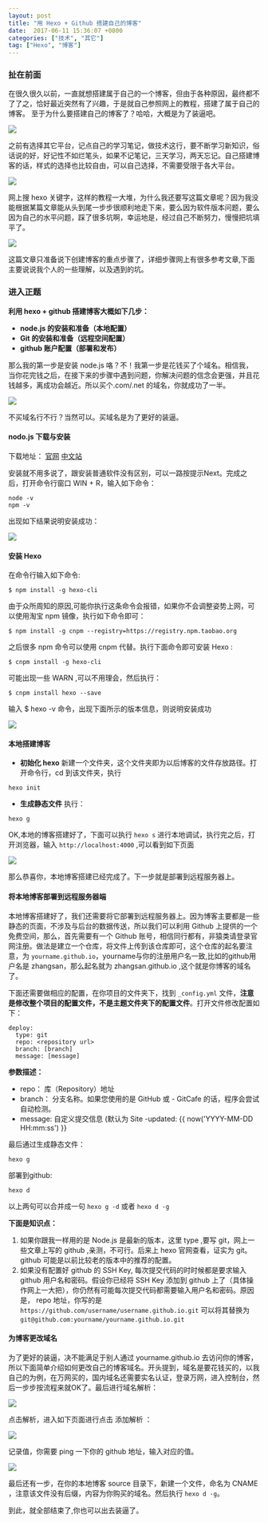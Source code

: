 ```yaml
---
layout: post
title: "用 Hexo + Github 搭建自己的博客"
date:  2017-06-11 15:36:07 +0800
categories: ["技术", "其它"]
tag: ["Hexo", "博客"]
---
```


### 扯在前面
在很久很久以前，一直就想搭建属于自己的一个博客，但由于各种原因，最终都不了了之，恰好最近突然有了兴趣，于是就自己参照网上的教程，搭建了属于自己的博客。
至于为什么要搭建自己的博客了？哈哈，大概是为了装逼吧。

![](/assets/images/技术/其它/用%20Hexo%20+%20Github%20搭建自己的博客/pic1.jpg)

之前有选择其它平台，记点自己的学习笔记，做技术这行，要不断学习新知识，俗话说的好，好记性不如烂笔头，如果不记笔记，三天学习，两天忘记。自己搭建博客的话，样式的选择也比较自由，可以自己选择，不需要受限于各大平台。

![](/assets/images/技术/其它/用%20Hexo%20+%20Github%20搭建自己的博客/pic2.jpg)

网上搜 hexo 关键字，这样的教程一大堆，为什么我还要写这篇文章呢？因为我没能根据某篇文章能从头到尾一步步很顺利地走下来，要么因为软件版本问题，要么因为自己的水平问题，踩了很多坑啊，幸运地是，经过自己不断努力，慢慢把坑填平了。

![](/assets/images/技术/其它/用%20Hexo%20+%20Github%20搭建自己的博客/pic3.jpg)

这篇文章只准备说下创建博客的重点步骤了，详细步骤网上有很多参考文章,下面主要说说我个人的一些理解，以及遇到的坑。

### 进入正题
**利用 hexo + github 搭建博客大概如下几步：**
- **node.js 的安装和准备（本地配置）**
- **Git 的安装和准备（远程空间配置）**
- **github 账户配置（部署和发布）**

那么我的第一步是安装 node.js 咯？不！我第一步是花钱买了个域名。相信我，当你花完钱之后，在接下来的步骤中遇到问题，你解决问题的信念会更强，并且花钱越多，离成功会越近。所以买个.com/.net 的域名，你就成功了一半。

![](/assets/images/技术/其它/用%20Hexo%20+%20Github%20搭建自己的博客/pic4.jpg)

不买域名行不行？当然可以。买域名是为了更好的装逼。

#### nodo.js 下载与安装
下载地址：
[官网](https://nodejs.org/en/)
[中文站](https://nodejs.cn/)

安装就不用多说了，跟安装普通软件没有区别，可以一路按提示Next。完成之后，打开命令行窗口 WIN + R，输入如下命令：

```
node -v    
npm -v  
```

出现如下结果说明安装成功：

![](/assets/images/技术/其它/用%20Hexo%20+%20Github%20搭建自己的博客/pic5.jpg)

#### 安装 Hexo
在命令行输入如下命令:

```
$ npm install -g hexo-cli
```

由于众所周知的原因,可能你执行这条命令会报错，如果你不会调整姿势上网，可以使用淘宝 npm 镜像，执行如下命令即可：

```
$ npm install -g cnpm --registry=https://registry.npm.taobao.org
```

之后很多 npm 命令可以使用 cnpm 代替。执行下面命令即可安装 Hexo :

```
$ cnpm install -g hexo-cli
```

可能出现一些 WARN ,可以不用理会，然后执行：

```
$ cnpm install hexo --save
```

输入 $ hexo -v 命令，出现下面所示的版本信息，则说明安装成功

![](/assets/images/技术/其它/用%20Hexo%20+%20Github%20搭建自己的博客/pic6.jpg)

#### 本地搭建博客
- **初始化 hexo**
新建一个文件夹，这个文件夹即为以后博客的文件存放路径。打开命令行，cd 到该文件夹，执行

```
hexo init
```

- **生成静态文件**
执行：

```
hexo g
```

OK,本地的博客搭建好了，下面可以执行 `hexo s` 进行本地调试，执行完之后，打开浏览器，输入 `http://localhost:4000` ,可以看到如下页面

![](/assets/images/技术/其它/用%20Hexo%20+%20Github%20搭建自己的博客/pic8.png)

那么恭喜你，本地博客搭建已经完成了。下一步就是部署到远程服务器上。

#### 将本地博客部署到远程服务器端
本地博客搭建好了，我们还需要将它部署到远程服务器上。因为博客主要都是一些静态的页面，不涉及与后台的数据传送，所以我们可以利用 Github 上提供的一个免费空间，那么，首先需要有一个 Github 账号，相信同行都有，非猿类请登录官网注册。做法是建立一个仓库，将文件上传到该仓库即可，这个仓库的起名要注意，为 `yourname.github.io`，yourname与你的注册用户名一致,比如的github用户名是 zhangsan，那么起名就为 zhangsan.github.io ,这个就是你博客的域名了。

下面还需要做相应的配置，在你项目的文件夹下，找到 `_config.yml` 文件，**注意是修改整个项目的配置文件，不是主题文件夹下的配置文件**。打开文件修改配置如下：

```
deploy:    
  type: git     
  repo: <repository url>      
  branch: [branch]      
  message: [message]   
```

**参数描述：**
- repo： 库（Repository）地址
- branch： 分支名称。如果您使用的是 GitHub 或 - GitCafe 的话，程序会尝试自动检测。
- message: 自定义提交信息 (默认为 Site -updated: {{ now('YYYY-MM-DD HH:mm:ss') }}

最后通过生成静态文件：

```
hexo g
```

部署到github:

```
hexo d
```

以上两句可以合并成一句 `hexo g -d` 或者 `hexo d -g`

**下面是知识点：**
1. 如果你跟我一样用的是 Node.js 是最新的版本，这里 type ,要写 git，网上一些文章上写的 github ,亲测，不可行。后来上 hexo 官网查看，证实为 git。 github 可能是以前比较老的版本中的推荐的配置。
2. 如果没有配置好 github 的 SSH Key, 每次提交代码的时时候都是要求输入github 用户名和密码。假设你已经将 SSH Key 添加到 github 上了（具体操作网上一大把），你仍然有可能每次提交代码都需要输入用户名和密码。原因是， repo 地址，你写的是
`https://github.com/username/username.github.io.git`
可以将其替换为
`git@github.com:yourname/yourname.github.io.git`

#### 为博客更改域名
为了更好的装逼，决不能满足于别人通过 yourname.github.io 去访问你的博客，所以下面简单介绍如何更改自己的博客域名。开头提到，域名是要花钱买的，以我自己的为例，在万网买的，国内域名还需要实名认证，登录万网，进入控制台，然后一步步按流程来就OK了。最后进行域名解析：

![](/assets/images/技术/其它/用%20Hexo%20+%20Github%20搭建自己的博客/pic7.jpg)

点击解析，进入如下页面进行点击 添加解析 ：

![](/assets/images/技术/其它/用%20Hexo%20+%20Github%20搭建自己的博客/pic9.jpg)

记录值，你需要 ping 一下你的 github 地址，输入对应的值。

![](/assets/images/技术/其它/用%20Hexo%20+%20Github%20搭建自己的博客/pic10.jpg)

最后还有一步，在你的本地博客 source 目录下，新建一个文件，命名为 CNAME ，注意该文件没有后缀，内容为你购买的域名。然后执行 `hexo d -g`。

到此，就全部结束了,你也可以出去装逼了。